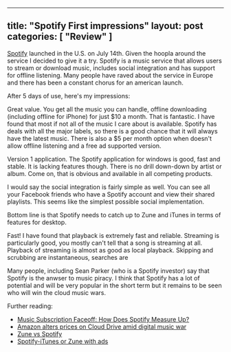 -----
title: "Spotify First impressions"
layout: post
categories: [ "Review" ]
-----

[Spotify](http://spotify.com) launched in the U.S. on July 14th. Given the hoopla around the service I decided to give it a try. Spotify is a music service that allows users to stream or download music, includes social integration and has support for offline listening. Many people have raved about the service in Europe and there has been a constant chorus for an american launch.

After 5 days of use, here's my impressions:

Great value. You get all the music you can handle, offline downloading (including offline for iPhone) for just $10 a month. That is fantastic. I have found that most if not all of the music I care about is available. Spotify has deals with all the major labels, so there is a good chance that it will always have the latest music. There is also a $5 per month option when doesn't allow offline listening and a free ad supported version.

Version 1 application. The Spotify application for windows is good, fast and stable. It is lacking features though. There is no drill down-down by artist or album. Come on, that is obvious and available in all competing products.

I would say the social integration is fairly simple as well. You can see all your Facebook friends who have a Spotify account and view their shared playlists. This seems like the simplest possible social implementation.

Bottom line is that Spotify needs to catch up to Zune and iTunes in terms of features for desktop.

Fast! I have found that playback is extremely fast and reliable. Streaming is particularly good, you mostly can't tell that a song is streaming at all. Playback of streaming is almost as good as local playback. Skipping and scrubbing are instantaneous, searches are

Many people, including Sean Parker (who is a Spotify investor) say that Spotify is the anwser to music piracy. I think that Spotify has a lot of potential and will be very popular in the short term but it remains to be seen who will win the cloud music wars.

Further reading:

* [Music Subscription Faceoff: How Does Spotify Measure Up?](http://mashable.com/2011/07/20/spotify-infographic/)
* [Amazon alters prices on Cloud Drive amid digital music war](http://www.geekwire.com/2011/amazon-alters-prices-storage-cloud-drive-digital-music-war-escalates)
* [Zune vs Spotify](http://crave.cnet.co.uk/gadgets/zune-vs-spotify-50001134/)
* [Spotify-iTunes or Zune with ads](http://www.uisgeek.com/2011/07/14/spotifyitunes-or-zune-with-ads/)